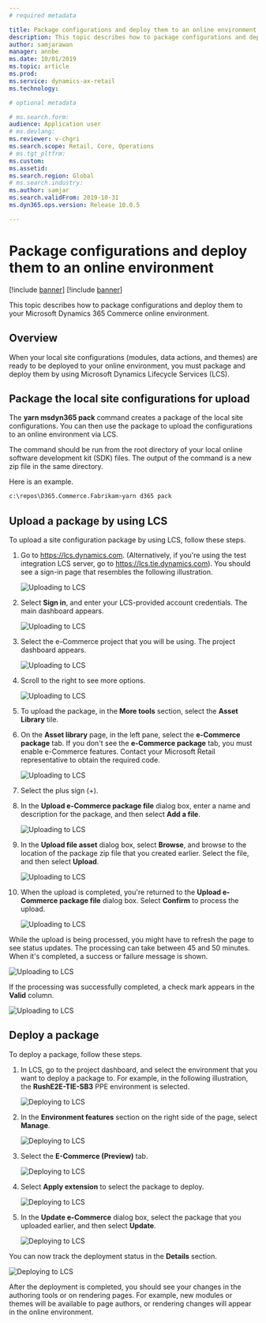 ```yaml
---
# required metadata

title: Package configurations and deploy them to an online environment
description: This topic describes how to package configurations and deploy them to your Microsoft Dynamics 365 Commerce online environment.
author: samjarawan
manager: annbe
ms.date: 10/01/2019
ms.topic: article
ms.prod: 
ms.service: dynamics-ax-retail
ms.technology: 

# optional metadata

# ms.search.form: 
audience: Application user
# ms.devlang: 
ms.reviewer: v-chgri
ms.search.scope: Retail, Core, Operations
# ms.tgt_pltfrm: 
ms.custom: 
ms.assetid: 
ms.search.region: Global
# ms.search.industry: 
ms.author: samjar
ms.search.validFrom: 2019-10-31
ms.dyn365.ops.version: Release 10.0.5

---
```


# Package configurations and deploy them to an online environment

[!include [banner](../includes/preview-banner.md)]
[!include [banner](../includes/banner.md)]

This topic describes how to package configurations and deploy them to your Microsoft Dynamics 365 Commerce online environment.

## Overview

When your local site configurations (modules, data actions, and themes) are ready to be deployed to your online environment, you must package and deploy them by using Microsoft Dynamics Lifecycle Services (LCS).

## Package the local site configurations for upload

The **yarn msdyn365 pack** command creates a package of the local site configurations. You can then use the package to upload the configurations to an online environment via LCS.

The command should be run from the root directory of your local online software development kit (SDK) files. The output of the command is a new zip file in the same directory.

Here is an example.

``` bash
c:\repos\D365.Commerce.Fabrikam>yarn d365 pack
```

## Upload a package by using LCS

To upload a site configuration package by using LCS, follow these steps.

1. Go to <https://lcs.dynamics.com>. (Alternatively, if you're using the test integration LCS server, go to <https://lcs.tie.dynamics.com>). You should see a sign-in page that resembles the following illustration.

    ![Uploading to LCS](media/lcs-deploy-1.png)

2. Select **Sign in**, and enter your LCS-provided account credentials. The main dashboard appears.

    ![Uploading to LCS](media/lcs-deploy-2.png)

3. Select the e-Commerce project that you will be using. The project dashboard appears.

    ![Uploading to LCS](media/lcs-deploy-3.png)

4. Scroll to the right to see more options.

    ![Uploading to LCS](media/lcs-deploy-4.png)

5. To upload the package, in the **More tools** section, select the **Asset Library** tile.
6. On the **Asset library** page, in the left pane, select the **e-Commerce package** tab. If you don't see the **e-Commerce package** tab, you must enable e-Commerce features. Contact your Microsoft Retail representative to obtain the required code.

    ![Uploading to LCS](media/lcs-deploy-5.png)

7. Select the plus sign (+).
8. In the **Upload e-Commerce package file** dialog box, enter a name and description for the package, and then select **Add a file**.

    ![Uploading to LCS](media/lcs-deploy-6.png)

9. In the **Upload file asset** dialog box, select **Browse**, and browse to the location of the package zip file that you created earlier. Select the file, and then select **Upload**.

    ![Uploading to LCS](media/lcs-deploy-7.png)

10. When the upload is completed, you're returned to the **Upload e-Commerce package file** dialog box. Select **Confirm** to process the upload.

    ![Uploading to LCS](media/lcs-deploy-8.png)

While the upload is being processed, you might have to refresh the page to see status updates. The processing can take between 45 and 50 minutes. When it's completed, a success or failure message is shown.

![Uploading to LCS](media/lcs-deploy-9.png)

If the processing was successfully completed, a check mark appears in the **Valid** column.

![Uploading to LCS](media/lcs-deploy-10.png)

## Deploy a package

To deploy a package, follow these steps.

1. In LCS, go to the project dashboard, and select the environment that you want to deploy a package to. For example, in the following illustration, the **RushE2E-TIE-SB3** PPE environment is selected.

    ![Deploying to LCS](media/lcs-deploy-11.png)

2. In the **Environment features** section on the right side of the page, select **Manage**.

    ![Deploying to LCS](media/lcs-deploy-12.png)

3. Select the **E-Commerce (Preview)** tab.

    ![Deploying to LCS](media/lcs-deploy-13.png)

4. Select **Apply extension** to select the package to deploy.

    ![Deploying to LCS](media/lcs-deploy-14.png)

5. In the **Update e-Commerce** dialog box, select the package that you uploaded earlier, and then select **Update**.

    ![Deploying to LCS](media/lcs-deploy-15.png)

You can now track the deployment status in the **Details** section.

![Deploying to LCS](media/lcs-deploy-16.png)

After the deployment is completed, you should see your changes in the authoring tools or on rendering pages. For example, new modules or themes will be available to page authors, or rendering changes will appear in the online environment.
